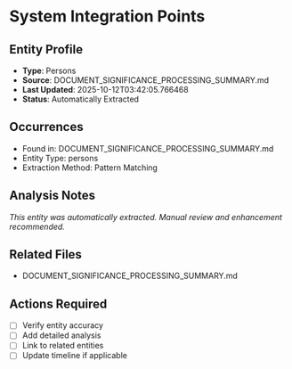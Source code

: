 # System Integration Points

## Entity Profile
- **Type**: Persons
- **Source**: DOCUMENT_SIGNIFICANCE_PROCESSING_SUMMARY.md
- **Last Updated**: 2025-10-12T03:42:05.766468
- **Status**: Automatically Extracted

## Occurrences
- Found in: DOCUMENT_SIGNIFICANCE_PROCESSING_SUMMARY.md
- Entity Type: persons
- Extraction Method: Pattern Matching

## Analysis Notes
*This entity was automatically extracted. Manual review and enhancement recommended.*

## Related Files
- DOCUMENT_SIGNIFICANCE_PROCESSING_SUMMARY.md

## Actions Required
- [ ] Verify entity accuracy
- [ ] Add detailed analysis
- [ ] Link to related entities
- [ ] Update timeline if applicable

